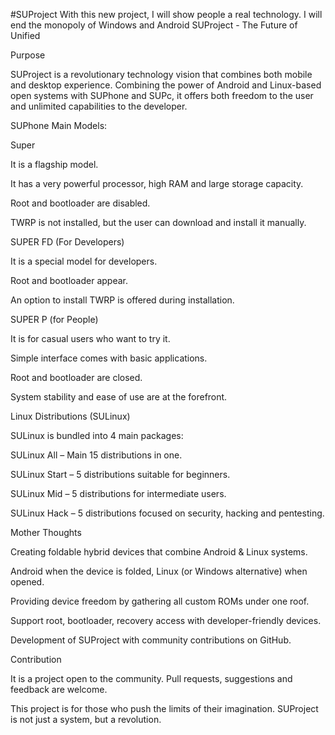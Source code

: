 
#SUProject
With this new project, I will show people a real technology. I will end the monopoly of Windows and Android 
SUProject - The Future of Unified

Purpose

SUProject is a revolutionary technology vision that combines both mobile and desktop experience. Combining the power of Android and Linux-based open systems with SUPhone and SUPc, it offers both freedom to the user and unlimited capabilities to the developer.

SUPhone Main Models:

Super

It is a flagship model.

It has a very powerful processor, high RAM and large storage capacity.

Root and bootloader are disabled.

TWRP is not installed, but the user can download and install it manually.

SUPER FD (For Developers)

It is a special model for developers.

Root and bootloader appear.

An option to install TWRP is offered during installation.

SUPER P (for People)

It is for casual users who want to try it.

Simple interface comes with basic applications.

Root and bootloader are closed.

System stability and ease of use are at the forefront.

Linux Distributions (SULinux)

SULinux is bundled into 4 main packages:

SULinux All – Main 15 distributions in one.

SULinux Start – 5 distributions suitable for beginners.

SULinux Mid – 5 distributions for intermediate users.

SULinux Hack – 5 distributions focused on security, hacking and pentesting.

Mother Thoughts

Creating foldable hybrid devices that combine Android & Linux systems.

Android when the device is folded, Linux (or Windows alternative) when opened.

Providing device freedom by gathering all custom ROMs under one roof.

Support root, bootloader, recovery access with developer-friendly devices.

Development of SUProject with community contributions on GitHub.

Contribution

It is a project open to the community. Pull requests, suggestions and feedback are welcome.

This project is for those who push the limits of their imagination. SUProject is not just a system, but a revolution.

 
